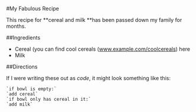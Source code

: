 #My Fabulous Recipe

This recipe for **cereal and milk **has been passed down my family for months.

##Ingredients

  * Cereal (you can find cool cereals (www.example.com/coolcereals) here
  * Milk

##Directions

If I were writing these out as _code_, it might look something like this:

    `if bowl is empty:`
    `add cereal`
    `if bowl only has cereal in it:`
    `add milk`
